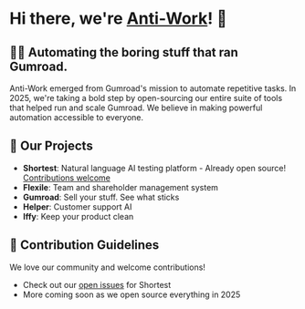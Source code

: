# Hi there, we're [Anti-Work](https://antiwork.com)! 👋

## 🙋‍♀️ Automating the boring stuff that ran Gumroad.
Anti-Work emerged from Gumroad's mission to automate repetitive tasks. In 2025, we're taking a bold step by open-sourcing our entire suite of tools that helped run and scale Gumroad. We believe in making powerful automation accessible to everyone.

## 🚀 Our Projects
- **Shortest**: Natural language AI testing platform - Already open source! [Contributions welcome](https://github.com/gumroad/shortest)
- **Flexile**: Team and shareholder management system
- **Gumroad**: Sell your stuff. See what sticks
- **Helper**: Customer support AI
- **Iffy**: Keep your product clean

## 🌈 Contribution Guidelines
We love our community and welcome contributions!
- Check out our [open issues](https://github.com/gumroad/shortest/issues) for Shortest
- More coming soon as we open source everything in 2025
